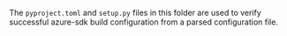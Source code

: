 The `pyproject.toml` and `setup.py` files in this folder are used to verify successful azure-sdk build configuration from a parsed configuration file.